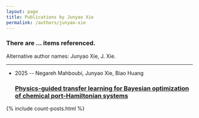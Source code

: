 ```yaml
---
layout: page
title: Publications by Junyao Xie
permalink: /authors/junyao-xie
---
```


<h3 id="number-posts">There are ... items referenced.</h3>
<p id='info-authors'>Alternative author names: Junyao Xie, J. Xie.</p>
<hr />
<ul class="post-list">
<li><span class='post-meta'>2025 -- Negareh Mahboubi, Junyao Xie, Biao Huang</span><h3><a class='post-link' href="{{ site.baseurl }}/physics-guided-transfer-learning-for-bayesian-optimization-of-chemical-port-hamiltonian-systems">Physics-guided transfer learning for Bayesian optimization of chemical port-Hamiltonian systems</a></h3></li>

</ul>
{% include count-posts.html %}
